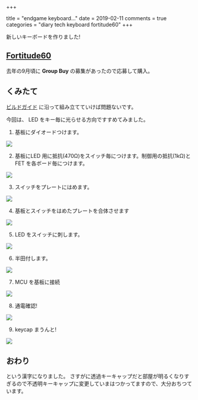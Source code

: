 +++

title = "endgame keyboard..."
date = 2019-02-11
comments = true
categories = "diary tech keyboard fortitude60"
+++

新しいキーボードを作りました!

## [Fortitude60](https://github.com/Pekaso/fortitude60)

去年の9月頃に **Group Buy** の募集があったので応募して購入。

## くみたて

[ビルドガイド](https://github.com/Pekaso/fortitude60/blob/master/Documents/buildguide_jp_v1.0.md) に沿って組み立てていけば問題ないです。

今回は、 LED をキー毎に光らせる方向ですすめてみました。

1. 基板にダイオードつけます。

![](/images/photo/fortitude60-diode.jpg)

2. 基板にLED 用に抵抗(470Ω)をスイッチ毎につけます。制御用の抵抗(1kΩ)と FET を各ボード毎につけます。

![](/images/photo/fortitude60-fet-resister.jpg)

3. スイッチをプレートにはめます。

![](/images/photo/fortitude60-switch-in-plate.jpg)

4. 基板とスイッチをはめたプレートを合体させます

![](/images/photo/fortitude60-docking-switch.jpg)

5. LED をスイッチに刺します。

![](/images/photo/fortitude60-led-in-switch.jpg)

6. 半田付します。

![](/images/photo/fortitude60-soldering-switch.jpg)

7. MCU を基板に接続

![](/images/photo/fortitude60-mcu-on-keyboard.jpg)

8. 通電確認!

![](/images/photo/fortitude60-lighting-keyboard.jpg)

9. keycap まうんと!

![](/images/photo/fortitude60-completing.jpg)

## おわり

という漢字になりました。
さすがに透過キーキャップだと部屋が明るくなりすぎるので不透明キーキャップに変更していまはつかってますので、大分おちつています。
